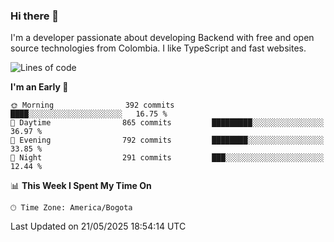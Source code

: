 ### Hi there 👋

I'm a developer passionate about developing Backend with free and open source technologies from Colombia. I like TypeScript and fast websites.

<!--START_SECTION:waka-->
![Lines of code](https://img.shields.io/badge/From%20Hello%20World%20I%27ve%20Written-5.2%20million%20lines%20of%20code-blue)

**I'm an Early 🐤** 

```text
🌞 Morning                392 commits         ████░░░░░░░░░░░░░░░░░░░░░   16.75 % 
🌆 Daytime                865 commits         █████████░░░░░░░░░░░░░░░░   36.97 % 
🌃 Evening                792 commits         ████████░░░░░░░░░░░░░░░░░   33.85 % 
🌙 Night                  291 commits         ███░░░░░░░░░░░░░░░░░░░░░░   12.44 % 
```


📊 **This Week I Spent My Time On** 

```text
🕑︎ Time Zone: America/Bogota
```


 Last Updated on 21/05/2025 18:54:14 UTC
<!--END_SECTION:waka-->
